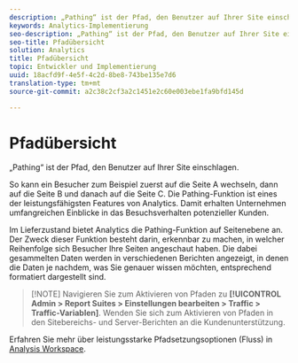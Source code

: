 ```yaml
---
description: „Pathing“ ist der Pfad, den Benutzer auf Ihrer Site einschlagen.
keywords: Analytics-Implementierung
seo-description: „Pathing“ ist der Pfad, den Benutzer auf Ihrer Site einschlagen.
seo-title: Pfadübersicht
solution: Analytics
title: Pfadübersicht
topic: Entwickler und Implementierung
uuid: 18acfd9f-4e5f-4c2d-8be8-743be135e7d6
translation-type: tm+mt
source-git-commit: a2c38c2cf3a2c1451e2c60e003ebe1fa9bfd145d

---
```



# Pfadübersicht

„Pathing“ ist der Pfad, den Benutzer auf Ihrer Site einschlagen.

So kann ein Besucher zum Beispiel zuerst auf die Seite A wechseln, dann auf die Seite B und danach auf die Seite C. Die Pathing-Funktion ist eines der leistungsfähigsten Features von Analytics. Damit erhalten Unternehmen umfangreichen Einblicke in das Besuchsverhalten potenzieller Kunden.

Im Lieferzustand bietet Analytics die Pathing-Funktion auf Seitenebene an. Der Zweck dieser Funktion besteht darin, erkennbar zu machen, in welcher Reihenfolge sich Besucher Ihre Seiten angeschaut haben. Die dabei gesammelten Daten werden in verschiedenen Berichten angezeigt, in denen die Daten je nachdem, was Sie genauer wissen möchten, entsprechend formatiert dargestellt sind.

> [!NOTE] Navigieren Sie zum Aktivieren von Pfaden zu **[!UICONTROL Admin &gt; Report Suites &gt; Einstellungen bearbeiten &gt; Traffic &gt; Traffic-Variablen]**. Wenden Sie sich zum Aktivieren von Pfaden in den Sitebereichs- und Server-Berichten an die Kundenunterstützung.

Erfahren Sie mehr über leistungsstarke Pfadsetzungsoptionen (Fluss) in [Analysis Workspace](/help/analyze/analysis-workspace/visualizations/c-flow/flow.md).